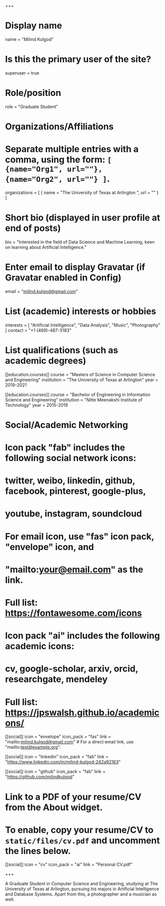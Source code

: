 +++
# Display name
name = "Milind Kulgod"

# Is this the primary user of the site?
superuser = true

# Role/position
role = "Graduate Student"

# Organizations/Affiliations
#   Separate multiple entries with a comma, using the form: `[ {name="Org1", url=""}, {name="Org2", url=""} ]`.
organizations = [ { name = "The University of Texas at Arlington ", url = "" } ]

# Short bio (displayed in user profile at end of posts)
bio = "Interested in the field of Data Science and Machine Learning, keen on learning about Artificial Intelligence."

# Enter email to display Gravatar (if Gravatar enabled in Config)
email = "milind.kulgod@gmail.com"

# List (academic) interests or hobbies
interests = [
  "Artificial Intelligence",
  "Data Analysis",
  "Music",
  "Photography"
]
contact = "+1 (469)-487-3183"
# List qualifications (such as academic degrees)
[[education.courses]]
  course = "Masters of Science in Computer Science and Engineering"
  institution = "The University of Texas at Arlington"
  year = 2019-2021

[[education.courses]]
  course = "Bachelor of Engineering in Information Science and Engineering"
  institution = "Nitte Meenakshi Institute of Technology"
  year = 2015-2019

# Social/Academic Networking
#
# Icon pack "fab" includes the following social network icons:
#
#   twitter, weibo, linkedin, github, facebook, pinterest, google-plus,
#   youtube, instagram, soundcloud
#
#   For email icon, use "fas" icon pack, "envelope" icon, and
#   "mailto:your@email.com" as the link.
#
#   Full list: https://fontawesome.com/icons
#
# Icon pack "ai" includes the following academic icons:
#
#   cv, google-scholar, arxiv, orcid, researchgate, mendeley
#
#   Full list: https://jpswalsh.github.io/academicons/

[[social]]
  icon = "envelope"
  icon_pack = "fas"
  link = "mailto:milind.kulgod@gmail.com"  # For a direct email link, use "mailto:test@example.org".

[[social]]
  icon = "linkedin"
  icon_pack = "fab"
  link = "https://www.linkedin.com/in/milind-kulgod-242a92163"
  
[[social]]
  icon = "github"
  icon_pack = "fab"
  link = "https://github.com/milindkulgod"
  

# Link to a PDF of your resume/CV from the About widget.
# To enable, copy your resume/CV to `static/files/cv.pdf` and uncomment the lines below.
 [[social]]
   icon = "cv"
   icon_pack = "ai"
   link = "Personal CV.pdf"

+++

A Graduate Student in Computer Science and Engineering, studying at The University of Texas at Arlington, pursuing his majors in Artificial Intelligence and Database Systems. Apart from this, a photographer and a musician as well.
